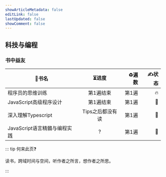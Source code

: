 ```yaml
---
showArticleMetadata: false
editLink: false
lastUpdated: false
showComment: false
---
```


## 科技与编程

### 书中益友

| 📖书名                        |      ⏳进度       | ♻️遍数 | ✍️状态 |
| ---------------------------- | :--------------: | ----: | ----: |
| 程序员的思维训练             |    第1遍结束     | 第1遍 |     🔥 |
| JavaScript高级程序设计       |    第1遍结束     | 第1遍 |     🤔 |
| 深入理解Typescript           | Tips之后都没有读 | 第1遍 |     🤔 |
| JavaScript语言精髓与编程实践 |        ?         | 第1遍 |     🤔 |

::: tip 何来此页❓

读书，跨域时间与空间，听作者之所言，想作者之所思。

:::
